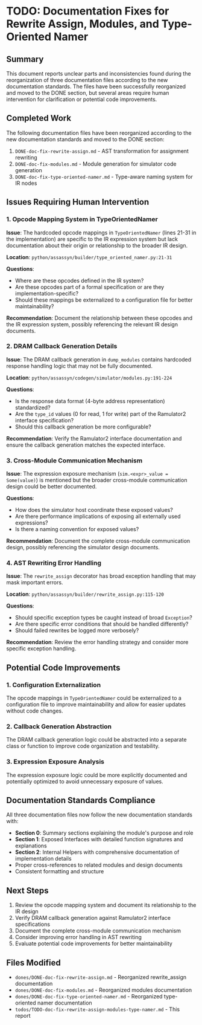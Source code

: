 # TODO: Documentation Fixes for Rewrite Assign, Modules, and Type-Oriented Namer

## Summary

This document reports unclear parts and inconsistencies found during the reorganization of three documentation files according to the new documentation standards. The files have been successfully reorganized and moved to the DONE section, but several areas require human intervention for clarification or potential code improvements.

## Completed Work

The following documentation files have been reorganized according to the new documentation standards and moved to the DONE section:

1. `DONE-doc-fix-rewrite-assign.md` - AST transformation for assignment rewriting
2. `DONE-doc-fix-modules.md` - Module generation for simulator code generation  
3. `DONE-doc-fix-type-oriented-namer.md` - Type-aware naming system for IR nodes

## Issues Requiring Human Intervention

### 1. Opcode Mapping System in TypeOrientedNamer

**Issue**: The hardcoded opcode mappings in `TypeOrientedNamer` (lines 21-31 in the implementation) are specific to the IR expression system but lack documentation about their origin or relationship to the broader IR design.

**Location**: `python/assassyn/builder/type_oriented_namer.py:21-31`

**Questions**:
- Where are these opcodes defined in the IR system?
- Are these opcodes part of a formal specification or are they implementation-specific?
- Should these mappings be externalized to a configuration file for better maintainability?

**Recommendation**: Document the relationship between these opcodes and the IR expression system, possibly referencing the relevant IR design documents.

### 2. DRAM Callback Generation Details

**Issue**: The DRAM callback generation in `dump_modules` contains hardcoded response handling logic that may not be fully documented.

**Location**: `python/assassyn/codegen/simulator/modules.py:191-224`

**Questions**:
- Is the response data format (4-byte address representation) standardized?
- Are the `type_id` values (0 for read, 1 for write) part of the Ramulator2 interface specification?
- Should this callback generation be more configurable?

**Recommendation**: Verify the Ramulator2 interface documentation and ensure the callback generation matches the expected interface.

### 3. Cross-Module Communication Mechanism

**Issue**: The expression exposure mechanism (`sim.<expr>_value = Some(value)`) is mentioned but the broader cross-module communication design could be better documented.

**Questions**:
- How does the simulator host coordinate these exposed values?
- Are there performance implications of exposing all externally used expressions?
- Is there a naming convention for exposed values?

**Recommendation**: Document the complete cross-module communication design, possibly referencing the simulator design documents.

### 4. AST Rewriting Error Handling

**Issue**: The `rewrite_assign` decorator has broad exception handling that may mask important errors.

**Location**: `python/assassyn/builder/rewrite_assign.py:115-120`

**Questions**:
- Should specific exception types be caught instead of broad `Exception`?
- Are there specific error conditions that should be handled differently?
- Should failed rewrites be logged more verbosely?

**Recommendation**: Review the error handling strategy and consider more specific exception handling.

## Potential Code Improvements

### 1. Configuration Externalization

The opcode mappings in `TypeOrientedNamer` could be externalized to a configuration file to improve maintainability and allow for easier updates without code changes.

### 2. Callback Generation Abstraction

The DRAM callback generation logic could be abstracted into a separate class or function to improve code organization and testability.

### 3. Expression Exposure Analysis

The expression exposure logic could be more explicitly documented and potentially optimized to avoid unnecessary exposure of values.

## Documentation Standards Compliance

All three documentation files now follow the new documentation standards with:

- **Section 0**: Summary sections explaining the module's purpose and role
- **Section 1**: Exposed Interfaces with detailed function signatures and explanations
- **Section 2**: Internal Helpers with comprehensive documentation of implementation details
- Proper cross-references to related modules and design documents
- Consistent formatting and structure

## Next Steps

1. Review the opcode mapping system and document its relationship to the IR design
2. Verify DRAM callback generation against Ramulator2 interface specifications
3. Document the complete cross-module communication mechanism
4. Consider improving error handling in AST rewriting
5. Evaluate potential code improvements for better maintainability

## Files Modified

- `dones/DONE-doc-fix-rewrite-assign.md` - Reorganized rewrite_assign documentation
- `dones/DONE-doc-fix-modules.md` - Reorganized modules documentation  
- `dones/DONE-doc-fix-type-oriented-namer.md` - Reorganized type-oriented namer documentation
- `todos/TODO-doc-fix-rewrite-assign-modules-type-namer.md` - This report
